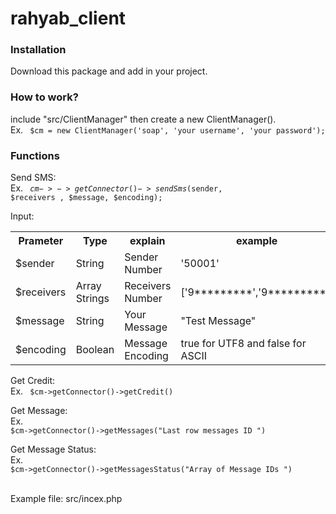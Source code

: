 # rahyab_client

<h3> Installation </h3>

Download this package and add in your project.

<h3> How to work? </h3>
include "src/ClientManager" then  create a new ClientManager().<br>
Ex. <code> $cm = new ClientManager('soap', 'your username', 'your password'); </code>

<h3> Functions </h3>

Send SMS: <br> Ex. <code> $cm->->getConnector()->sendSms($sender, $receivers , $message, $encoding);</code>
<table>
<tr> Input: </tr>
<tr> <th> Prameter </th>  <th>  Type</th> <th> explain </th> <th> example </th>  </tr>
<tr> <td> $sender </td> <td> String </td> <td> Sender Number </td> <td> '50001' </td> </tr>
<tr> <td> $receivers </td> <td> Array Strings </td> <td> Receivers Number </td> <td> ['9*********','9*********'] </td> </tr>
<tr> <td> $message </td> <td> String </td> <td> Your Message </td> <td> "Test Message" </td> </tr>
<tr> <td> $encoding </td> <td> Boolean </td> <td> Message Encoding </td> <td> true for UTF8 and false for ASCII </td> </tr>
</table>


Get Credit:
 <br> Ex.
 <code> $cm->getConnector()->getCredit() </code>

Get Message:
  <br> Ex.
 <code> $cm->getConnector()->getMessages("Last row messages ID ") </code>

Get Message Status:
  <br> Ex.
 <code> $cm->getConnector()->getMessagesStatus("Array of Message IDs ") </code>


<br>
Example file: src/incex.php
